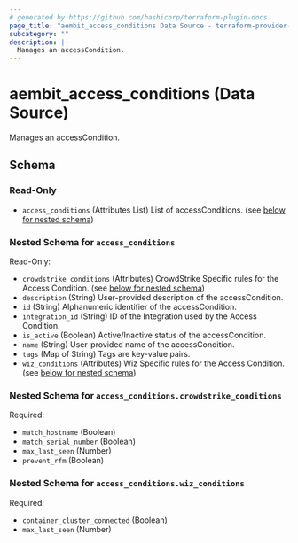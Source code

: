 ```yaml
---
# generated by https://github.com/hashicorp/terraform-plugin-docs
page_title: "aembit_access_conditions Data Source - terraform-provider-aembit"
subcategory: ""
description: |-
  Manages an accessCondition.
---
```


# aembit_access_conditions (Data Source)

Manages an accessCondition.



<!-- schema generated by tfplugindocs -->
## Schema

### Read-Only

- `access_conditions` (Attributes List) List of accessConditions. (see [below for nested schema](#nestedatt--access_conditions))

<a id="nestedatt--access_conditions"></a>
### Nested Schema for `access_conditions`

Read-Only:

- `crowdstrike_conditions` (Attributes) CrowdStrike Specific rules for the Access Condition. (see [below for nested schema](#nestedatt--access_conditions--crowdstrike_conditions))
- `description` (String) User-provided description of the accessCondition.
- `id` (String) Alphanumeric identifier of the accessCondition.
- `integration_id` (String) ID of the Integration used by the Access Condition.
- `is_active` (Boolean) Active/Inactive status of the accessCondition.
- `name` (String) User-provided name of the accessCondition.
- `tags` (Map of String) Tags are key-value pairs.
- `wiz_conditions` (Attributes) Wiz Specific rules for the Access Condition. (see [below for nested schema](#nestedatt--access_conditions--wiz_conditions))

<a id="nestedatt--access_conditions--crowdstrike_conditions"></a>
### Nested Schema for `access_conditions.crowdstrike_conditions`

Required:

- `match_hostname` (Boolean)
- `match_serial_number` (Boolean)
- `max_last_seen` (Number)
- `prevent_rfm` (Boolean)


<a id="nestedatt--access_conditions--wiz_conditions"></a>
### Nested Schema for `access_conditions.wiz_conditions`

Required:

- `container_cluster_connected` (Boolean)
- `max_last_seen` (Number)
